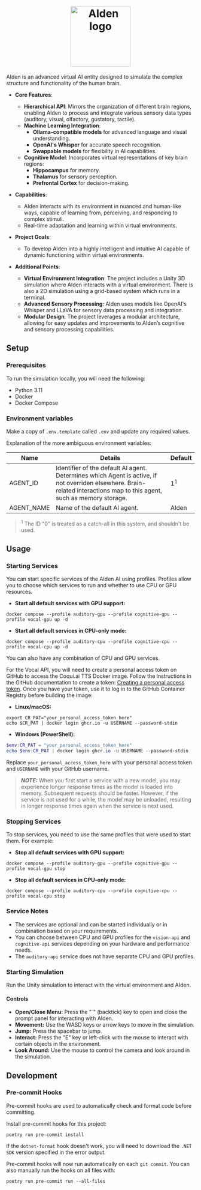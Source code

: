 <h1 align="center">
  <img alt="AIden logo"
  src="Assets/Project/Textures/Logo/logo-border.png" width="160" />
</h1>

AIden is an advanced virtual AI entity designed to simulate the complex
structure and functionality of the human brain.

- **Core Features**:
  - **Hierarchical API**: Mirrors the organization of different brain
  regions, enabling AIden to process and integrate various sensory data
  types (auditory, visual, olfactory, gustatory, tactile).
  - **Machine Learning Integration**:
    - **Ollama-compatible models** for advanced language and visual
    understanding.
    - **OpenAI's Whisper** for accurate speech recognition.
    - **Swappable models** for flexibility in AI capabilities.
  - **Cognitive Model**: Incorporates virtual representations of key
  brain regions:
    - **Hippocampus** for memory.
    - **Thalamus** for sensory perception.
    - **Prefrontal Cortex** for decision-making.

- **Capabilities**:
  - AIden interacts with its environment in nuanced and human-like ways,
  capable of learning from, perceiving, and responding to complex stimuli.
  - Real-time adaptation and learning within virtual environments.

- **Project Goals**:
  - To develop AIden into a highly intelligent and intuitive AI capable
  of dynamic functioning within virtual environments.

- **Additional Points**:
  - **Virtual Environment Integration**: The project includes a Unity 3D
  simulation where AIden interacts with a virtual environment. There is also
  a 2D simulation using a grid-based system which runs in a terminal.
  - **Advanced Sensory Processing**: AIden uses models like OpenAI's Whisper
  and LLaVA for sensory data processing and integration.
  - **Modular Design**: The project leverages a modular architecture, allowing
  for easy updates and improvements to AIden’s cognitive and sensory processing
  capabilities.

## Setup

### Prerequisites

To run the simulation locally, you will need the following:

- Python 3.11
- Docker
- Docker Compose

### Environment variables

Make a copy of `.env.template` called `.env` and update any required values.

Explanation of the more ambiguous environment variables:

| Name       | Details                                                                                                                                                                 | Default       |
| ---------- | ----------------------------------------------------------------------------------------------------------------------------------------------------------------------- | ------------- |
| AGENT_ID   | Identifier of the default AI agent. Determines which Agent is active, if not overriden elsewhere. Brain-related interactions map to this agent, such as memory storage. | 1<sup>1</sup> |
| AGENT_NAME | Name of the default AI agent.                                                                                                                                           | AIden         |

> <sup>1</sup> The ID "0" is treated as a catch-all in this system,
and shouldn't be used.

## Usage

### Starting Services

You can start specific services of the AIden AI using profiles. Profiles allow
you to choose which services to run and whether to use CPU or GPU resources.

- **Start all default services with GPU support:**

```shell
docker compose --profile auditory-gpu --profile cognitive-gpu --profile vocal-gpu up -d
```

- **Start all default services in CPU-only mode:**

```shell
docker compose --profile auditory-cpu --profile cognitive-cpu --profile vocal-cpu up -d
```

You can also have any combination of CPU and GPU services.

For the Vocal API, you will need to create a personal access token on GitHub
to access the Coqui.ai TTS Docker image. Follow the instructions in the
GitHub documentation to create a token:
[Creating a personal access token](https://docs.github.com/en/authentication/keeping-your-account-and-data-secure/creating-a-personal-access-token).
Once you have your token, use it to log in to the GitHub Container
Registry before building the image:

- **Linux/macOS:**

```shell
export CR_PAT="your_personal_access_token_here"
echo $CR_PAT | docker login ghcr.io -u USERNAME --password-stdin
```

- **Windows (PowerShell):**

```powershell
$env:CR_PAT = "your_personal_access_token_here"
echo $env:CR_PAT | docker login ghcr.io -u USERNAME --password-stdin
```

Replace `your_personal_access_token_here` with your personal access token
and `USERNAME` with your GitHub username.

> **_NOTE:_** When you first start a service with a new model, you may
experience longer response times as the model is loaded into memory.
Subsequent requests should be faster. However, if the service is not
used for a while, the model may be unloaded, resulting in longer response
times again when the service is next used.

### Stopping Services

To stop services, you need to use the same profiles that were used to start
them. For example:

- **Stop all default services with GPU support:**

```shell
docker compose --profile auditory-gpu --profile cognitive-gpu --profile vocal-gpu stop
```

- **Stop all default services in CPU-only mode:**

```shell
docker compose --profile auditory-cpu --profile cognitive-cpu --profile vocal-cpu stop
```

### Service Notes

- The services are optional and can be started individually or in combination
based on your requirements.
- You can choose between CPU and GPU profiles for the `vision-api` and
`cognitive-api` services depending on your hardware and performance needs.
- The `auditory-api` service does not have separate CPU and GPU profiles.

### Starting Simulation

Run the Unity simulation to interact with the virtual environment and AIden.

#### Controls

- **Open/Close Menu:** Press the "`" (backtick) key to open and close the
prompt panel for interacting with AIden.
- **Movement:** Use the WASD keys or arrow keys to move in the simulation.
- **Jump:** Press the spacebar to jump.
- **Interact:** Press the "E" key or left-click with the mouse to interact
with certain objects in the environment.
- **Look Around:** Use the mouse to control the camera and look around in
the simulation.

## Development

### Pre-commit Hooks

Pre-commit hooks are used to automatically check and format code
before committing.

Install pre-commit hooks for this project:

```shell
poetry run pre-commit install
```

If the `dotnet-format` hook doesn't work, you will need to download the
`.NET SDK` version specified in the error output.

Pre-commit hooks will now run automatically on each `git commit`. You can
also manually run the hooks on all files with:

```shell
poetry run pre-commit run --all-files
```
